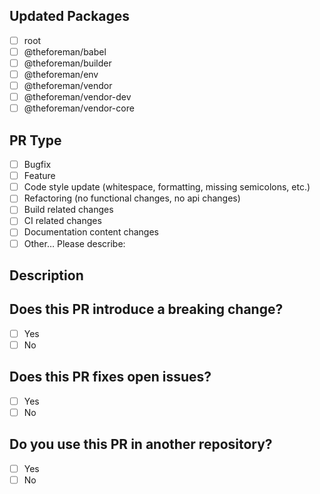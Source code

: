<!--- Provide a general summary of your changes in the Title above -->

## Updated Packages

<!---
  What packages does your code change?
  Put an `x` in all the boxes that apply:
-->

* [ ] root
* [ ] @theforeman/babel
* [ ] @theforeman/builder
* [ ] @theforeman/env
* [ ] @theforeman/vendor
* [ ] @theforeman/vendor-dev
* [ ] @theforeman/vendor-core

## PR Type

<!---
  What types of changes does your code introduce?
  Put an `x` in all the boxes that apply:
-->

* [ ] Bugfix
* [ ] Feature
* [ ] Code style update (whitespace, formatting, missing semicolons, etc.)
* [ ] Refactoring (no functional changes, no api changes)
* [ ] Build related changes
* [ ] CI related changes
* [ ] Documentation content changes
* [ ] Other… Please describe:

## Description

<!---
  Describe your changes in detail
  Why is this change required? What problem does it solve?
  If it fixes an open issue, please link to the issue here.
-->

## Does this PR introduce a breaking change?

<!--
  If this PR contains a breaking change,
  please also describe the impact and migration path for existing applications
-->

* [ ] Yes
* [ ] No

## Does this PR fixes open issues?

<!-- If this PR contain fixes to open issues in github or in foreman please link them here -->

* [ ] Yes
* [ ] No

## Do you use this PR in another repository?

<!-- If You have a usage example in another repository commit/pr where you are using this PR please link it here  -->

* [ ] Yes
* [ ] No
